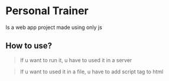 # Personal Trainer

Is a web app project made using only js

## How to use?

> If u want to run it, u have to used it in a server

>If u want to used it in a file, u have to add script tag to html